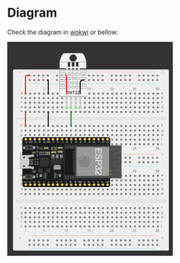 # Diagram

Check the diagram in [wokwi](https://wokwi.com/projects/389775445823306753) or bellow:

![dht22](../images/dht22.png)
